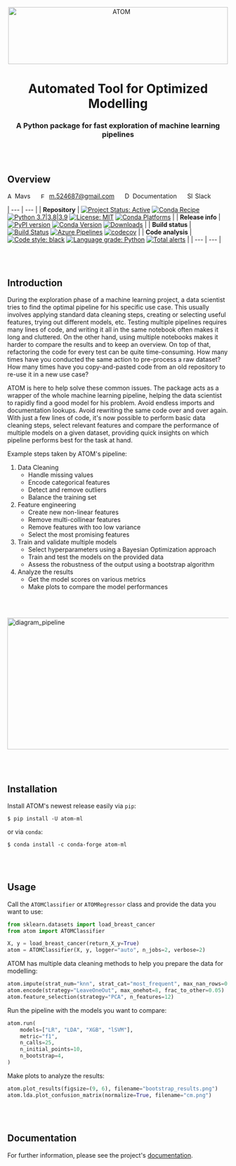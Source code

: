<div align="center">
<p align="center">
	<img src="https://github.com/tvdboom/ATOM/blob/master/images/logo.png?raw=true" alt="ATOM" title="ATOM" height="130" width="500"/>
</p>

# Automated Tool for Optimized Modelling
### A Python package for fast exploration of machine learning pipelines
</div>

<br><br>



Overview 
--------

<a href="https://github.com/tvdboom" style="text-decoration: none" draggable="false"><img src="https://github.com/tvdboom/ATOM/blob/master/docs_sources/img/icons/avatar.png?raw=true" alt="Author" height=13 width=13 draggable="false" /> Mavs</a>
&nbsp;&nbsp;&nbsp;&nbsp;
<a href="mailto:m.524687@gmail.com" style="text-decoration: none" draggable="false"><img src="https://github.com/tvdboom/ATOM/blob/master/docs_sources/img/icons/email.png?raw=true" alt="Email" height=12 width=15 draggable="false" /> m.524687@gmail.com</a>
&nbsp;&nbsp;&nbsp;&nbsp;
<a href="https://tvdboom.github.io/ATOM/" style="text-decoration: none" draggable="false"><img src="https://github.com/tvdboom/ATOM/blob/master/docs_sources/img/icons/documentation.png?raw=true" alt="Documentation" height=14 width=14 draggable="false" /> Documentation</a>
&nbsp;&nbsp;&nbsp;&nbsp;
<a href="https://join.slack.com/t/atom-alm7229/shared_invite/zt-upd8uc0z-LL63MzBWxFf5tVWOGCBY5g" style="text-decoration: none" draggable="false"><img src="https://github.com/tvdboom/ATOM/blob/master/docs_sources/img/icons/slack.png?raw=true" alt="Slack" height=14 width=14 draggable="false"/> Slack</a>


| --- | --- |
| **Repository** | [![Project Status: Active](https://www.repostatus.org/badges/latest/active.svg)](https://www.repostatus.org/#active) [![Conda Recipe](https://img.shields.io/badge/recipe-atom--ml-green.svg)](https://anaconda.org/conda-forge/atom-ml) [![Python 3.7|3.8|3.9](https://img.shields.io/badge/python-3.7%20%7C%203.8%20%7C%203.9-blue?logo=python)](https://www.python.org) [![License: MIT](https://img.shields.io/github/license/tvdboom/ATOM)](https://opensource.org/licenses/MIT) [![Conda Platforms](https://img.shields.io/conda/pn/conda-forge/atom-ml.svg)](https://anaconda.org/conda-forge/atom-ml) |
| **Release info** | [![PyPI version](https://img.shields.io/pypi/v/atom-ml)](https://pypi.org/project/atom-ml/) [![Conda Version](https://img.shields.io/conda/vn/conda-forge/atom-ml.svg)](https://anaconda.org/conda-forge/atom-ml) [![Downloads](https://pepy.tech/badge/atom-ml)](https://pepy.tech/project/atom-ml) |
| **Build status** | [![Build Status](https://github.com/tvdboom/ATOM/workflows/ATOM/badge.svg)](https://github.com/tvdboom/ATOM/actions) [![Azure Pipelines](https://dev.azure.com/conda-forge/feedstock-builds/_apis/build/status/atom-ml-feedstock?branchName=master)](https://dev.azure.com/conda-forge/feedstock-builds/_build/latest?definitionId=10822&branchName=master) [![codecov](https://codecov.io/gh/tvdboom/ATOM/branch/master/graph/badge.svg)](https://codecov.io/gh/tvdboom/ATOM) |
| **Code analysis** | [![Code style: black](https://img.shields.io/badge/code%20style-black-000000.svg)](https://github.com/psf/black) [![Language grade: Python](https://img.shields.io/lgtm/grade/python/g/tvdboom/ATOM.svg?logo=lgtm&logoWidth=18)](https://lgtm.com/projects/g/tvdboom/ATOM/context:python) [![Total alerts](https://img.shields.io/lgtm/alerts/g/tvdboom/ATOM.svg?logo=lgtm&logoWidth=18)](https://lgtm.com/projects/g/tvdboom/ATOM/alerts/) |
| --- | --- |


<br><br>



Introduction  
------------

During the exploration phase of a machine learning project, a data
scientist tries to find the optimal pipeline for his specific use case.
This usually involves applying standard data cleaning steps, creating
or selecting useful features, trying out different models, etc. Testing
multiple pipelines requires many lines of code, and writing it all in
the same notebook often makes it long and cluttered. On the other hand,
using multiple notebooks makes it harder to compare the results and to
keep an overview. On top of that, refactoring the code for every test
can be quite time-consuming. How many times have you conducted the same
action to pre-process a raw dataset? How many times have you
copy-and-pasted code from an old repository to re-use it in a new use
case?

ATOM is here to help solve these common issues. The package acts as
a wrapper of the whole machine learning pipeline, helping the data
scientist to rapidly find a good model for his problem. Avoid
endless imports and documentation lookups. Avoid rewriting the same
code over and over again. With just a few lines of code, it's now
possible to perform basic data cleaning steps, select relevant
features and compare the performance of multiple models on a given
dataset, providing quick insights on which pipeline performs best
for the task at hand.

Example steps taken by ATOM's pipeline:

1. Data Cleaning
	* Handle missing values
	* Encode categorical features
    * Detect and remove outliers
	* Balance the training set
2. Feature engineering
    * Create new non-linear features
	* Remove multi-collinear features
	* Remove features with too low variance
	* Select the most promising features
3. Train and validate multiple models
	* Select hyperparameters using a Bayesian Optimization approach
	* Train and test the models on the provided data
	* Assess the robustness of the output using a bootstrap algorithm
4. Analyze the results
    * Get the model scores on various metrics
    * Make plots to compare the model performances


<br/><br/>

<img src="https://github.com/tvdboom/ATOM/blob/master/images/diagram_pipeline.png?raw=true" alt="diagram_pipeline" title="diagram_pipeline" width="900" height="300" />

<br><br>


Installation
------------

Install ATOM's newest release easily via `pip`:

    $ pip install -U atom-ml


or via `conda`:

    $ conda install -c conda-forge atom-ml

<br><br>


Usage  
-----

Call the `ATOMClassifier` or `ATOMRegressor` class and provide the data you want to use:  

```python
from sklearn.datasets import load_breast_cancer
from atom import ATOMClassifier

X, y = load_breast_cancer(return_X_y=True)
atom = ATOMClassifier(X, y, logger="auto", n_jobs=2, verbose=2)
```

ATOM has multiple data cleaning methods to help you prepare the data for modelling:

```python
atom.impute(strat_num="knn", strat_cat="most_frequent", max_nan_rows=0.1)  
atom.encode(strategy="LeaveOneOut", max_onehot=8, frac_to_other=0.05)  
atom.feature_selection(strategy="PCA", n_features=12)
```

Run the pipeline with the models you want to compare:

```python
atom.run(
    models=["LR", "LDA", "XGB", "lSVM"],
    metric="f1",
    n_calls=25,
    n_initial_points=10,
    n_bootstrap=4,
)
```

Make plots to analyze the results: 

```python
atom.plot_results(figsize=(9, 6), filename="bootstrap_results.png")  
atom.lda.plot_confusion_matrix(normalize=True, filename="cm.png")
```

<br><br>


Documentation
-----------------
  
For further information, please see the project's [documentation](https://tvdboom.github.io/ATOM).
